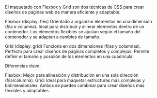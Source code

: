 El maquetado con Flexbox y Grid son dos técnicas de CSS para crear diseños de páginas web de manera eficiente y adaptable:

Flexbox (display: flex)
Orientado a organizar elementos en una dimensión (fila o columna).
Ideal para distribuir y alinear elementos dentro de un contenedor.
Los elementos flexibles se ajustan según el tamaño del contenedor y se adaptan a cambios de tamaño.

Grid (display: grid)
Funciona en dos dimensiones (filas y columnas).
Perfecto para crear diseños de páginas completos y complejos.
Permite definir el tamaño y posición de los elementos en una cuadrícula.

Diferencias clave:

Flexbox: Mejor para alineación y distribución en una sola dirección (fila/columna).
Grid: Ideal para maquetar estructuras más complejas y bidimensionales.
Ambos se pueden combinar para crear diseños más flexibles y adaptables.
